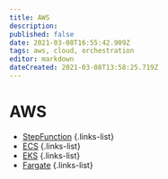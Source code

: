 ```yaml
---
title: AWS
description: 
published: false
date: 2021-03-08T16:55:42.909Z
tags: aws, cloud, orchestration
editor: markdown
dateCreated: 2021-03-08T13:58:25.719Z
---
```


# AWS
- [StepFunction](/training/aws/stepfunction)
{.links-list}
- [ECS](/training/aws/ecs)
{.links-list}
- [EKS](/training/aws/eks)
{.links-list}
- [Fargate](/training/aws/fargate)
{.links-list}